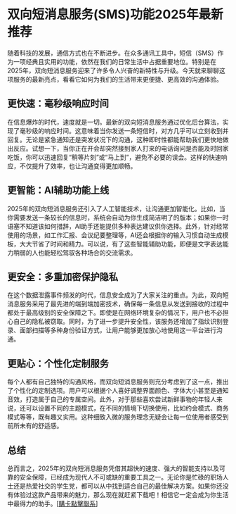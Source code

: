 # 双向短消息服务(SMS)功能2025年最新推荐

随着科技的发展，通信方式也在不断进步。在众多通讯工具中，短信（SMS）作为一项经典且实用的功能，依然在我们的日常生活中占据重要地位。特别是在2025年，双向短消息服务迎来了许多令人兴奋的新特性与升级。今天就来聊聊这项服务的最新亮点，看看它如何为我们的生活带来更便捷、更高效的沟通体验。

## 更快速：毫秒级响应时间

在信息爆炸的时代，速度就是一切。最新的双向短消息服务通过优化后台算法，实现了毫秒级的响应时间。这意味着当你发送一条短信时，对方几乎可以立刻收到并回复。无论是紧急通知还是突发状况下的沟通，这种即时性都能帮助我们更快地做出反应。试想一下，当你正在开会却突然接到家人打来的电话询问是否能及时回家吃饭，你可以迅速回复“稍等片刻”或“马上到”，避免不必要的误会。这样的快速响应，不仅提升了效率，也让沟通变得更加顺畅。

## 更智能：AI辅助功能上线

2025年的双向短消息服务还引入了人工智能技术，让沟通更加智能化。比如，当你需要发送一条较长的信息时，系统会自动为你生成简洁明了的版本；如果你一时语塞不知道该如何措辞，AI助手还能提供多种表达建议供你选择。此外，针对经常使用的场景，如工作汇报、会议纪要整理等，AI还会根据你的输入习惯自动生成模板，大大节省了时间和精力。可以说，有了这些智能辅助功能，即便是文字表达能力稍弱的人也能轻松驾驭各种场合的交流需求。

## 更安全：多重加密保护隐私

在这个数据泄露事件频发的时代，信息安全成为了大家关注的重点。为此，双向短消息服务采用了最先进的端到端加密技术，确保每一条信息从发送到接收的过程中都处于最高级别的安全保障之下。即使是在网络环境复杂的情况下，用户也不必担心自己的隐私被窃取。同时，为了进一步提升安全性，该服务还增加了指纹识别登录、面部扫描等多种身份验证方式，让用户能够更加放心地使用这一平台进行沟通。

## 更贴心：个性化定制服务

每个人都有自己独特的沟通风格，而双向短消息服务则充分考虑到了这一点，推出了个性化的定制选项。用户可以根据个人喜好调整界面颜色、字体大小甚至是通知音效，打造属于自己的专属空间。此外，对于那些喜欢尝试新鲜事物的年轻人来说，还可以设置不同的主题模式，在不同的情境下切换使用，比如约会模式、商务模式等等，既有趣又实用。这种细致入微的服务理念无疑会让每一位使用者感受到前所未有的舒适感。

## 总结

总而言之，2025年的双向短消息服务凭借其超快的速度、强大的智能支持以及可靠的安全保障，已经成为现代人不可或缺的重要工具之一。无论你是忙碌的职场人士还是热爱社交的学生党，都可以从中找到适合自己的最佳解决方案。如果你还没有体验过这款产品带来的魅力，那么现在就赶紧下载吧！相信它一定会成为你生活中最得力的助手。[[購卡點擊聯系](https://t.me/s/SXDXQF)]